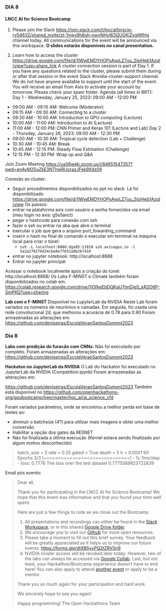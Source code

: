 ### DIA 8
#### LNCC AI for Science Bootcamp

1. Please join the Slack
https://join.slack.com/t/lnccaiforscie-ry54632/shared_invite/zt-1mpy9h8oh-nwnNHvl63QUGKiZvqiNfHg  channel today. All communications for the event will
be announced via this workspace.
**O slides estarão disponíveis no canal presentation.**

2. Learn how to access the cluster
https://drive.google.com/file/d/1lWwEMDYHOPsAypLZ7uu_2ipiHeb1Azql/view?usp=share_link
A cluster connection session is part of Day 1. If you have any
questions related to the cluster, please submit them during or after that
session in the event Slack #nvidia-cluster-support channel. We do not have
anyone available to support until the start of the event. You will receive
an email from Axis to activate your account by tomorrow. Please check your
spam folder.
Agenda (all times in BRT):
Day 1 - Wednesday, January 25, 2023: 09:00 AM - 12:00 PM
* 09:00 AM - 09:15 AM: Welcome (Moderator)
* 09:15 AM - 09:30 AM: Connecting to a cluster
* 09:30 AM - 10:00 AM: Introduction to GPU computing (Lecture)
* 10:00 AM - 11:00 AM: Introduction to AI (Lecture)
* 11:00 AM - 12:00 PM: CNN Primer and Keras 101 (Lecture and Lab)
Day 2 - Thursday, January 26, 2023: 09:00 AM - 12:30 PM
* 09:00 AM - 10:30 AM: Tropical cycle detection (Lab + Challenge)
* 10:30 AM - 10:45 AM: Break
* 10:45 AM - 12:15 PM: Steady Flow Estimation (Challenge)
* 12:15 PM - 12:30 PM: Wrap up and Q&A

Join Zoom Meeting
https://us06web.zoom.us/j/84651547357?pwd=enAyM25uZkE3NThwRUorazJFek9Xdz09

Conexão ao cluster: 
- Seguir procedimentos disponibilizados no ppt no slack. Lá foi disponibilizado https://drive.google.com/file/d/1lWwEMDYHOPsAypLZ7uu_2ipiHeb1Azql/view
Os passos:
- entrar na plataforma axis com usuário e senha fornecidos via email (meu login no axis: g5s5anct)
- pegar o hashcode para conexão com ssh
- fazer o ssh ou entrar na aba que abre o terminal
- executar o job que gera o arquivo port_fowarding_command
- inserir o hash no final do comando e executar em terminal na máquina local para criar o túnel:
  - `ssh -L localhost:8888:dgx05:11010 ssh.axisapps.io -l 5a2a2781f6d34cbe8e7f651a8b2b7410`
- entrar no jupyter notebook: http://localhost:8888
- Entrar no jupyter principal

Acessar o notebook localmente após a criação do túnel: http://localhost:8888/
Os Labs F-MINST e Climate também foram disponibilizados no colab em: 
https://colab.research.google.com/drive/1iGfkeEbDQKaU7tmDigS_kR2O6P-SmPKQ?usp=sharing

**Lab com o F-MINST**
Disponível no LupyterLab da NVIDIA
Neste Lab foram variados os números de neurônios e camadas. Em seguida, foi usada uma rede convolucional 2d, que melhorou a acurácia de 0.78 para 0.90
Foram armazenadas as alterações em:
https://github.com/deniseiras/EscolaVeraoSantosDumont2023

### Dia  8
**Labs com predição de furacão com CNNs:**
Não foi executado por completo.
Foram armazenadas as alterações em:
https://github.com/deniseiras/EscolaVeraoSantosDumont2023

**Hackaton no JupyterLab da NVIDIA**
O Lab do Hackaton  foi executado no JupyterLab da NVIDIA (Competition.ipynb) Foram armazenadas as alterações em:

https://github.com/deniseiras/EscolaVeraoSantosDumont2023
Também está disponível no https://github.com/openhackathons-org/gpubootcamp/tree/master/hpc_ai/ai_science_cfd

Foram variados parâmetros, onde se encontrou a melhor perda em base de testes ao:
- diminuir o batchsize (4?) para utilizar mais imagens e obter uma melhor conversão
- Habilitar a opção dos gates da RESNET
- Não foi finalizada a última execução (Kernel estava sendo finalizado por algum motivo desconhecido)

> 
> batch_size = 3
> rate = 0.25
> gated = True
> depth = 5
> lr = 0.0001
> 60 Epochs
> 3/3 [==============================] - 1s 7ms/step - loss: 0.7776
> The loss over the test dataset 0.7775589823722839
> 

Email pós evento:

> Dear all,
> 
> Thank you for participating in the LNCC AI for Science Bootcamp! We hope that this event was informative and that you found your time well spent. 
> 
> Here are just a few things to note as we close out the Bootcamp:
> 
> 1. All presentations and recordings can either be found in the [Slack Workspace](https://join.slack.com/t/lnccaiforscie-ry54632/shared_invite/zt-1mpy9h8oh-nwnNHvl63QUGKiZvqiNfHg), or in this shared [Google Drive folder](https://drive.google.com/drive/folders/1yNBIe8Vsrkuj1zu3qikLH40eb8nqzDWK?usp=share_link).
> 2. We encourage you to visit our [Github](https://github.com/openhackathons-org/gpubootcamp) for more open resources.
> 3. Please take a moment to fill out this brief survey. Your feedback will be greatly appreciated as it helps us to improve our future events: https://forms.gle/dtXB5yvPQ2tZRVSn9
> 4. NVIDIA cluster access will be revoked later today. However, two of the labs can always be accessed via [Google Collab](https://colab.research.google.com/drive/1iGfkeEbDQKaU7tmDigS_kR2O6P-SmPKQ?usp=sharing).
> Last, but not least, your Hackathon/Bootcamp experience doesn’t have to end here! You can also apply to attend [another event](https://www.openhackathons.org/s/upcoming-events) or apply to be a mentor. 
> 
> Thank you so much again for your participation and hard work.
> 
> We sincerely hope to see you again!
> 
> Happy programming!
> The Open Hackathons Team
> 






